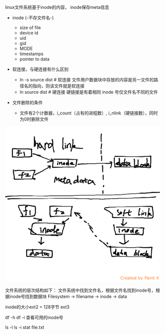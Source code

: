 
linux文件系统基于inode的内容， inode保存meta信息

+ inode (-不存文件名-)
  + size of file
  + device id
  + uid
  + gid
  + MODE
  + timestamps
  + pointer to data

+ 软连接，与硬连接有什么区别
	+ ln -s source dist # 软连接 文件用户数据块中存放的内容是另一文件的路径名的指向，则该文件就是软连接
	+ ln source dist # 硬连接 硬链接是有着相同 inode 号仅文件名不同的文件
+ 文件删除的条件
  + 文件有2个计数器，i_count（占有的进程数）, i_nlink（硬链接数），同时为0时删除文件

![image](soft_hard_link.png)

文件系统的层次结构如下：
文件系统中找到文件名，根据文件名找到inode号，根据inode号找到数据块
Filesystem -> filename -> inode -> data


inode的大小ext2 = 128字节
ext3

df -h
df -i 查看可用的inode号

ls -l
ls -i
stat file.txt
